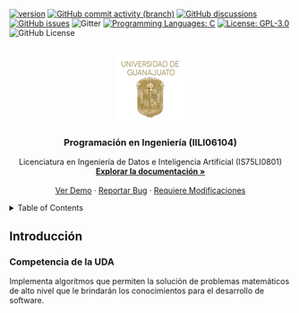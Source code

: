 [![version](https://img.shields.io/badge/version-1.0.0-blue)](https://github.com/ibarram/ProgIng/)
[![GitHub commit activity (branch)](https://img.shields.io/github/commit-activity/w/ibarram/ProgIng)](https://github.com/ibarram/ProgIng/)
[![GitHub discussions](https://img.shields.io/github/discussions/ibarram/ProgIng)](https://github.com/ibarram/ProgIng/discussions)
[![GitHub issues](https://img.shields.io/github/issues/ibarram/ProgIng)](https://github.com/ibarram/ProgIng/issues)
![Gitter](https://img.shields.io/gitter/room/ibarram/ProgIng)
[![Programming Languages: C](https://img.shields.io/badge/C-00599C?logo=c&logoColor=white)](#)
[![License: GPL-3.0](https://img.shields.io/badge/ )](https://fsf.org/)
![GitHub License](https://img.shields.io/github/license/:user/:repo)

<br />
<div align="center">
  <a href="https://github.com/ibarram/ProgIng">
    <img src="/doc/img/escudo-png.png" alt="Logo" width="120" height="120">
  </a>

  <h3 align="center">Programación en Ingeniería (IILI06104)</h3>

  <p align="center">
    Licenciatura en Ingeniería de Datos e Inteligencia Artificial (IS75LI0801)
    <br />
    <a href="https://github.com/ibarram/ProgIng"><strong>Explorar la documentación »</strong></a>
    <br />
    <br />
    <a href="https://github.com/ibarram/ProgIng">Ver Demo</a>
    ·
    <a href="https://github.com/ibarram/ProgIng/issues">Reportar Bug</a>
    ·
    <a href="https://github.com/ibarram/ProgIng/issues">Requiere Modificaciones</a>
  </p>
</div>

<details><summary>Table of Contents</summary><p>
 
 * [Introducción](#Introducción)

 * [Contenido](#Contenido)

 * [Competencia de la Unidad de Aprendizaje](#Competencia-de-la-Unidad-de-Aprendizaje)

 * [Evaluación](#Evaluación)

 * [Presentaciones](#Presentaciones)

 * [Listado de Códigos Desarrollados durante la UDA](#listado-de-códigos-desarrollados-durante-la-uda)

 * [Contacto](#Contacto)

 * [Bibliografía](#Bibliografía)

 * [Licencia](https://github.com/ibarram/AyE/blob/main/LICENSE)

</p></details><p></p>

## Introducción

### Competencia de la UDA

Implementa algoritmos que permiten la solución de problemas matemáticos de alto nivel que le brindarán los conocimientos para el desarrollo de software.